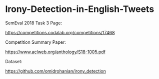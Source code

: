 # Irony-Detection-in-English-Tweets

SemEval 2018 Task 3 Page:

https://competitions.codalab.org/competitions/17468

Competition Summary Paper:

https://www.aclweb.org/anthology/S18-1005.pdf

Dataset:

https://github.com/omidrohanian/irony_detection
